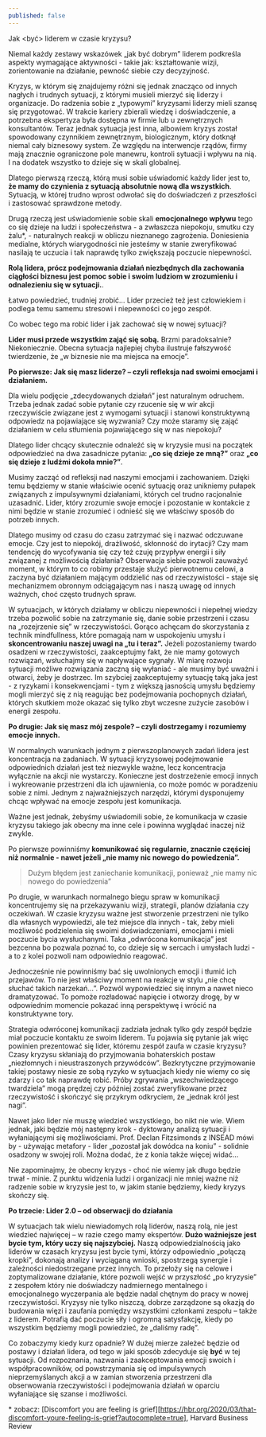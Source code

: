 ```yaml
---
published: false
---
```

Jak <być> liderem w czasie kryzysu?

Niemal każdy zestawy wskazówek „jak być dobrym” liderem podkreśla aspekty wymagające aktywności - takie jak: kształtowanie wizji, zorientowanie na działanie, pewność siebie czy decyzyjność.

Kryzys, w którym się znajdujemy różni się jednak znacząco od innych nagłych i trudnych sytuacji, z którymi musieli mierzyć się liderzy i organizacje. Do radzenia sobie z „typowymi” kryzysami liderzy mieli szansę się przygotować. W trakcie kariery zbierali wiedzę i doświadczenie, a potrzebna ekspertyza była dostępna w firmie lub u zewnętrznych konsultantów. Teraz jednak sytuacja jest inna, albowiem kryzys został spowodowany czynnikiem  zewnętrznym, biologicznym, który dotknął niemal cały biznesowy system. Ze względu na interwencje rządów, firmy mają znacznie ograniczone pole manewru, kontroli sytuacji i wpływu na nią. I na dodatek wszystko to dzieje się w skali globalnej.

Dlatego pierwszą rzeczą, którą musi sobie uświadomić każdy lider jest to, **że mamy do czynienia z sytuacją absolutnie nową dla wszystkich**. Sytuacją, w której trudno wprost odwołać się do doświadczeń z przeszłości i zastosować sprawdzone metody.

Drugą rzeczą jest uświadomienie sobie skali **emocjonalnego wpływu** tego co się dzieje na ludzi i społeczeństwa - a zwłaszcza niepokoju, smutku czy żalu\*, - naturalnych reakcji w obliczu nieznanego zagrożenia. Doniesienia medialne, których wiarygodności nie jesteśmy w stanie zweryfikować nasilają te uczucia i tak naprawdę tylko zwiększają poczucie niepewności.

**Rolą lidera, prócz podejmowania działań niezbędnych dla zachowania ciągłości biznesu jest pomoc sobie i swoim ludziom w zrozumieniu i odnalezieniu się w sytuacji.**.

Łatwo powiedzieć, trudniej zrobić… 
Lider przecież też jest człowiekiem i podlega temu samemu stresowi i niepewności co jego zespół.

Co wobec tego ma robić lider i jak zachować się w nowej sytuacji?

**Lider musi przede wszystkim zająć się sobą.** Brzmi paradoksalnie? Niekoniecznie.
Obecna sytuacja najlepiej chyba ilustruje fałszywość twierdzenie, że „w biznesie nie ma miejsca na emocje”.

**Po pierwsze: Jak się masz liderze? – czyli refleksja nad swoimi emocjami i działaniem.**

Dla wielu podjęcie „zdecydowanych działań” jest naturalnym odruchem. Trzeba jednak zadać sobie pytanie czy rzucenie się w wir akcji rzeczywiście związane jest z wymogami sytuacji i stanowi konstruktywną odpowiedz na pojawiające się wyzwania? Czy może staramy się zająć działaniem w celu stłumienia pojawiającego się w nas niepokoju?

Dlatego lider chcący skutecznie odnaleźć się w kryzysie musi na początek odpowiedzieć na dwa zasadnicze pytania: **„co się dzieje ze mną?”** oraz **„co się dzieje z ludźmi dokoła mnie?”**.

Musimy zacząć od refleksji nad naszymi emocjami i zachowaniem. Dzięki temu będziemy w stanie właściwie ocenić sytuację oraz unikniemy pułapek związanych z impulsywnymi działaniami, których cel trudno racjonalnie uzasadnić.
Lider, który zrozumie swoje emocje i pozostanie w kontakcie z nimi będzie w stanie zrozumieć i odnieść się we właściwy sposób do potrzeb innych.

Dlatego musimy od czasu do czasu zatrzymać się i nazwać odczuwane emocje. Czy jest to niepokój, drażliwość, skłonność do irytacji? Czy mam tendencję do wycofywania się czy też czuję przypływ energii i siły związanej z możliwością działania?
Obserwacja siebie pozwoli zauważyć moment, w którym to co robimy przestaje służyć pierwotnemu celowi, a zaczyna być działaniem mającym oddzielić nas od rzeczywistości - staje się mechanizmem obronnym odciągającym nas i naszą uwagę od innych ważnych, choć często trudnych spraw.

W sytuacjach, w których działamy w obliczu niepewności i niepełnej wiedzy trzeba pozwolić sobie na zatrzymanie się, danie sobie przestrzeni i czasu na „rozejrzenie się” w rzeczywistości. 
Gorąco achęcam do skorzystania z technik mindfullness, które pomagają nam w uspokojeniu umysłu i **skoncentrowaniu naszej uwagi na „tu i teraz”.** Jeżeli pozostaniemy twardo osadzeni w rzeczywistości, zaakceptujmy fakt, że nie mamy gotowych rozwiązań, wsłuchajmy się w napływające sygnały. W miarę rozwoju sytuacji możliwe rozwiązania zaczną się wyłaniać - ale musimy być uważni i otwarci, żeby je dostrzec.
Im szybciej zaakceptujemy sytuację taką jaka jest - z ryzykami i konsekwencjami - tym z większą jasnością umysłu będziemy mogli mierzyć się z nią reagując bez podejmowania pochopnych działań, których skutkiem może okazać się tylko zbyt wczesne zużycie zasobów i energii zespołu.

**Po drugie: Jak się masz mój zespole?  – czyli dostrzegamy i rozumiemy emocje innych.**

W normalnych warunkach jednym z pierwszoplanowych zadań lidera jest koncentracja na zadaniach. W sytuacji kryzysowej podejmowanie odpowiednich działań jest też niezwykle ważne, lecz koncentracja wyłącznie na akcji nie wystarczy. Konieczne jest dostrzeżenie emocji innych i wykreowanie przestrzeni dla ich ujawnienia, co może pomóc w poradzeniu sobie z nimi. Jednym z najważniejszych narzędzi, którymi dysponujemy chcąc wpływać na emocje zespołu jest komunikacja.

Ważne jest jednak, żebyśmy uświadomili sobie, że komunikacja w czasie kryzysu takiego jak obecny ma inne cele i powinna wyglądać inaczej niż zwykle.

Po pierwsze powinniśmy **komunikować się regularnie, znacznie częściej niż normalnie - nawet jeżeli „nie mamy nic nowego do powiedzenia”.**

>Dużym błędem jest zaniechanie komunikacji, ponieważ „nie mamy nic nowego do powiedzenia”

Po drugie, w warunkach normalnego biegu spraw w komunikacji koncentrujemy się na przekazywaniu wizji, strategii, planów działania czy oczekiwań. W czasie kryzysu ważne jest stworzenie  przestrzeni nie tylko dla własnych  wypowiedzi, ale też miejsce dla innych - tak, żeby mieli możliwość podzielenia się swoimi doświadczeniami, emocjami i mieli poczucie bycia wysłuchanymi.
Taka „odwrócona komunikacja” jest bezcenna bo pozwala poznać to, co dzieje się w sercach i umysłach ludzi - a to z kolei pozwoli nam odpowiednio reagować.

Jednocześnie nie powinniśmy  bać się uwolnionych emocji i tłumić ich przejawów.
To nie jest właściwy moment na reakcje w stylu „nie chcę słuchać takich narzekań…”. Pozwól wypowiedzieć się innym a nawet nieco dramatyzować. To pomoże rozładować napięcie i otworzy drogę, by w odpowiednim momencie pokazać inną perspektywę i wrócić na konstruktywne tory.

Strategia odwróconej komunikacji zadziała jednak tylko gdy zespół będzie miał  poczucie kontaktu ze swoim liderem. Tu pojawia się pytanie jak więc powinien prezentować się lider, któremu zespół zaufa w czasie kryzysu? 
Czasy kryzysu skłaniają do przyjmowania bohaterskich postaw „niezłomnych i nieustraszonych przywódców”. Bezkrytyczne przyjmowanie takiej postawy niesie ze sobą ryzyko w sytuacjach kiedy nie wiemy co się zdarzy i co tak naprawdę robić. Próby zgrywania „wszechwiedzącego twardziela” mogą prędzej czy później zostać zweryfikowane przez rzeczywistość i skończyć się przykrym odkryciem, że „jednak król jest nagi”.

Nawet jako lider nie muszę wiedzieć wszystkiego, bo nikt nie wie. Wiem jednak, jaki będzie mój następny krok - dyktowany analizą sytuacji i wyłaniającymi się możliwościami.
Prof. Declan Fitzsimonds z INSEAD mówi by - używając metafory - lider „pozostał jak dowódca na koniu” - solidnie osadzony w swojej roli. Można dodać, że z konia także  więcej widać…

Nie zapominajmy, że obecny kryzys - choć nie wiemy jak długo będzie trwał - minie. Z punktu widzenia ludzi i organizacji nie mniej ważne niż radzenie sobie w kryzysie jest to, w jakim stanie będziemy, kiedy kryzys skończy się.

**Po trzecie: Lider 2.0 – od obserwacji do działania**

W sytuacjach tak wielu niewiadomych rolą liderów, naszą rolą, nie jest wiedzieć najwięcej – w razie czego mamy ekspertów. **Dużo ważniejsze jest bycie tym, który uczy się najszybciej.** Naszą odpowiedzialnością jako liderów w czasach kryzysu jest bycie tymi, którzy odpowiednio „połączą kropki”, dokonają analizy i wyciąganą wnioski, spostrzegą synergie i zależności niedostrzegane przez innych. To przełoży się na celowe i zoptymalizowane działanie, które pozwoli wejść w przyszłość „po kryzysie” z zespołem który nie doświadczy nadmiernego mentalnego i emocjonalnego wyczerpania ale będzie nadal chętnym do pracy w nowej rzeczywistości. Kryzysy nie tylko niszczą, dobrze zarządzone są okazją do budowania więzi i zaufania pomiędzy wszystkimi członkami zespołu – także z liderem. Potrafią dać poczucie siły i ogromną satysfakcję, kiedy po wszystkim będziemy mogli powiedzieć, że „daliśmy radę”. 

Co zobaczymy kiedy kurz opadnie? W dużej mierze zależeć będzie od postawy i działań lidera, od tego w jaki sposób zdecyduje się **być** w tej sytuacji. Od rozpoznania, nazwania i zaakceptowania emocji swoich i współpracowników, od powstrzymania się od impulsywnych nieprzemyślanych akcji a w zamian  stworzenia przestrzeni dla obserwowania rzeczywistości i podejmowania działań w oparciu wyłaniające się szanse i możliwości.


\*  zobacz: [Discomfort you are feeling is grief][https://hbr.org/2020/03/that-discomfort-youre-feeling-is-grief?autocomplete=true], Harvard Business Review 